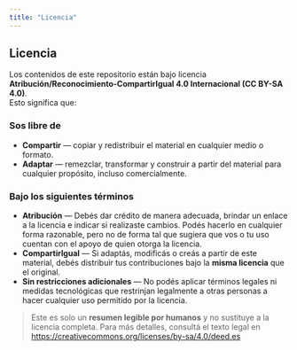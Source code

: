 ```yaml
---
title: "Licencia"
---
```


## Licencia

Los contenidos de este repositorio están bajo licencia **Atribución/Reconocimiento-CompartirIgual 4.0 Internacional (CC BY-SA 4.0)**.  
Esto significa que:

### Sos libre de
- **Compartir** — copiar y redistribuir el material en cualquier medio o formato.  
- **Adaptar** — remezclar, transformar y construir a partir del material para cualquier propósito, incluso comercialmente.

### Bajo los siguientes términos
- **Atribución** — Debés dar crédito de manera adecuada, brindar un enlace a la licencia e indicar si realizaste cambios. Podés hacerlo en cualquier forma razonable, pero no de forma tal que sugiera que vos o tu uso cuentan con el apoyo de quien otorga la licencia.  
- **CompartirIgual** — Si adaptás, modificás o creás a partir de este material, debés distribuir tus contribuciones bajo la **misma licencia** que el original.  
- **Sin restricciones adicionales** — No podés aplicar términos legales ni medidas tecnológicas que restrinjan legalmente a otras personas a hacer cualquier uso permitido por la licencia.

> Este es solo un **resumen legible por humanos** y no sustituye a la licencia completa. Para más detalles, consultá el texto legal en <https://creativecommons.org/licenses/by-sa/4.0/deed.es>  

